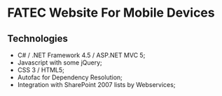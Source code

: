 FATEC Website For Mobile Devices
================================

Technologies
-----------
* C# / .NET Framework 4.5 / ASP.NET MVC 5;
* Javascript with some jQuery;
* CSS 3 / HTML5;
* Autofac for Dependency Resolution;
* Integration with SharePoint 2007 lists by Webservices;
